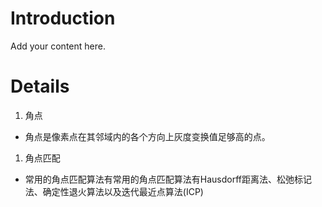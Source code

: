 # Introduction #

Add your content here.


# Details #
  1. 角点
  * 角点是像素点在其邻域内的各个方向上灰度变换值足够高的点。
  1. 角点匹配
  * 常用的角点匹配算法有常用的角点匹配算法有Hausdorff距离法、松弛标记法、确定性退火算法以及迭代最近点算法(ICP)